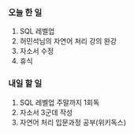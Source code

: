 ### 오늘 한 일
1. SQL 레벨업
2. 허민석님의 자연어 처리 강의 완강
3. 자소서 수정
4. 휴식

### 내일 할 일
1. SQL 레벨업 주말까지 1회독
2. 자소서 3군데 작성
3. 자연어 처리 입문과정 공부(위키독스)

